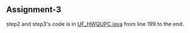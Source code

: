 ## Assignment-3

step2 and step3's code is in [UF_HWQUPC.java](../src/main/java/edu/neu/coe/info6205/union_find/UF_HWQUPC.java)
from line 199 to the end.

